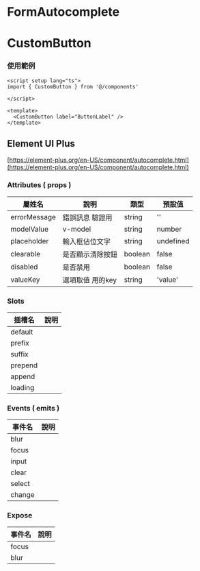 # FormAutocomplete

# CustomButton

### 使用範例

```vue
<script setup lang="ts">
import { CustomButton } from '@/components'

</script>

<template>
  <CustomButton label="ButtonLabel" />
</template>
```

## Element UI Plus

[https://element-plus.org/en-US/component/autocomplete.html](https://element-plus.org/en-US/component/autocomplete.html)

### Attributes ( props )

| 屬姓名          | 說明                    | 類型    | 預設值    |
| --------------- | ---------------------- | ------- | --------- |
| errorMessage    | 錯誤訊息 驗證用         | string  | ''        |
| modelValue      | v-model                | string  | number | undefined |
| placeholder     | 輸入框佔位文字          | string  | undefined |
| clearable       | 是否顯示清除按鈕        | boolean  | false   |
| disabled        | 是否禁用                | boolean | false   |
| valueKey        | 選項取值 用的key        | string   | 'value' |

### Slots

| 插槽名  | 說明    |
| ------- | ------ |
| default |        |
| prefix  |        | 
| suffix  |        |
| prepend |        |
| append  |        |
| loading |        |


### Events ( emits )

| 事件名 | 說明     |
| ------ | ------- |
| blur   |         |
| focus  |         |
| input  |         |
| clear  |         |
| select |         |
| change |         |

### Expose

| 事件名 | 說明     |
| ------ | ------- |
| focus  |  |
| blur   |  |
